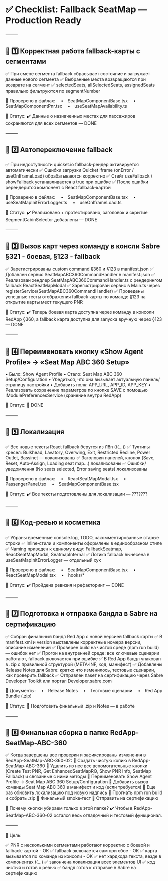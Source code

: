 # ✅ Checklist: Fallback SeatMap — Production Ready

⸻

## 🔷 1️⃣ Корректная работа fallback-карты с сегментами

✅ При смене сегмента fallback сбрасывает состояние и загружает данные нового сегмента
✅ Выбранные места возвращаются при возврате на сегмент
✅ selectedSeats, allSelectedSeats, assignedSeats правильно фильтруются по segmentNumber

📍 Проверено в файлах:
 • SeatMapComponentBase.tsx
 • SeatMapComponentPnr.tsx
 • useSeatMapAvailability.ts

📍 Статус:
✔️ Данные о назначенных местах для пассажиров сохраняются для всех сегментов — DONE

⸻

## 🔷 2️⃣ Автопереключение fallback

✅ При недоступности quicket.io fallback‑рендер активируется автоматически
✅ Ошибки загрузки Quicket iframe (onError / useOnIframeLoad) обрабатываются корректно
✅ Стейт useFallback / showFallback устанавливается в true при ошибке
✅ После ошибки ререндерится компонент с React fallback‑картой

📍 Проверено в файлах:
 • SeatMapComponentBase.tsx
 • useSeatMapInitErrorLogger.ts
 • useOnIframeLoad.ts

📍 Статус:
✔️ Реализовано + протестировано, заголовок и скрытие SegmentCabinSelector добавлены — DONE

⸻

## 🔷 3️⃣ Вызов карт через команду в консли Sabre §321 - боевая,  §123 - fallback

✅ Зарегистрированы custom command §360 и §123 в manifest.json
✅ Добавлен сервис SeatMapABC360CommandHandler в manifest.json
✅ Реализован хендлер SeatMapABC360CommandHandler.ts с рендерингом fallback ReactSeatMapModal
✅ Зарегистрирован сервис в Main.ts через registerService(SeatMapABC360CommandHandler)
✅ Проведены успешные тесты отображения fallback карты по команде §123 на открытие карты мест текущего PNR

📍 Статус:
✔️ Теперь боевая карта доступна через команду в консоли RedApp §360, а fallback карта доступна для запуска вручную через §123 — DONE

⸻

## 🔷 4️⃣ Переименовать кнопку «Show Agent Profile» → «Seat Map ABC 360 Setup»

• Было: Show Agent Profile
• Стало: Seat Map ABC 360 Setup/Configuration
• Убедиться, что она вызывает актуальную панель/страницу настройки
• Добавить поля: APP_URL, APP_ID, APP_KEY
• Реализовать сохранение параметров по кнопке SAVE с помощью IModulePreferencesService (хранение внутри RedApp)

📍 Статус:
🔷 DONE

⸻

## 🔷 5️⃣ Локализация

✅ Все новые тексты React fallback берутся из i18n (t(…))
✅ Тултипы кресел: Bulkhead, Lavatory, Overwing, Exit, Restricted Recline, Power Outlet, Bassinet — локализованы
✅ Заголовки панелей, кнопок (Save, Reset, Auto‑Assign, Loading seat map…) локализованы
✅ Ошибки/уведомления (No seats selected, Error saving seats) локализованы

📍 Проверено в файлах:
 • ReactSeatMapModal.tsx
 • PassengerPanel.tsx
 • SeatMapComponentBase.tsx

📍 Статус:
✔️ Все тексты подготовлены для локализации — ???????

⸻

## 🔷 6️⃣ Код‑ревью и косметика

✅ Убраны временные console.log, TODO, закомментированные старые строки
✅ Inline‑стили и компоненты оформлены в единообразном стиле
✅ Naming приведен к единому виду: FallbackSeatmap, ReactSeatMapModal, SeatmapInternal
✅ Логика fallback вынесена в useSeatMapInitErrorLogger — отдельный хук

📍 Проверено в файлах:
 • SeatMapComponentBase.tsx
 • ReactSeatMapModal.tsx
 • hooks/*

📍 Статус:
✔️ Пройдена ревизия и рефакторинг — DONE

⸻

## 🔷 7️⃣ Подготовка и отправка бандла в Sabre на сертификацию

✅ Собран финальный бандл Red App с новой версией fallback карты
✅ В manifest.xml и version выставлены корректные номера версии, описание изменений
✅ Проверен build на чистой среде (npm run build) — ошибок нет
✅ Прогон на внутренней среде: все ключевые сценарии работают, fallback включается при ошибке
✅ В Red App бандл упакован в .zip с правильной структурой (META‑INF, код, манифест)
✅ Добавлены Release Notes для Sabre: кратко что изменилось, тестовые сценарии, как проверить fallback
✅ Отправлен пакет на сертификацию через Sabre Developer Toolkit или портал Developer.sabre.com

📍 Документы:
 • Release Notes
 • Тестовые сценарии
 • Red App Bundle (.zip)

📍 Статус:
🔷 Подготовить финальный .zip и Notes — в работе

⸻

## 🔷 8️⃣ Финальная сборка в папке RedApp-SeatMap-ABC-360

✅ Когда завершены все проверки и зафиксированы изменения в RedApp-SeatMap-ABC-360-02:
🔷 Создать чистую копию в RedApp-SeatMap-ABC-360
🔷 Удалить из нее все вспомогательные кнопки (Create Test PNR, Get EnhancedSeatMapRQ, Show PNR Info, SeatMap Fallback) и связанные с ними методы
🔷 Переименовать Show Agent Profile → Seat Map ABC 360 Setup/Configuration
🔷 Добавить вызов команды Seat Map ABC 360 в манифест и код (если требуется)
🔷 Еще раз обновить локализацию под новую надпись
🔷 Прогнать npm run build и собрать .zip
🔷 Финальный smoke‑тест
🔷 Отправить на сертификацию

📍 Почему кнопки убираем только в этой папке?
✔️ Чтобы в RedApp-SeatMap-ABC-360-02 остался весь отладочный и тестовый функционал.

⸻

🎯 Цель:

✅ PNR c несколькими сегментами работают корректно с боевой и fallback-картой - ОК
✅ fallback включается сам при сбое - ОК
✅ карта вызывается по команде из консоли - ОК
✅ нет хардкода текста, везде в компонентах t(…)
✅ закончена локализация всех элементов UI
✅ код чистый и готов к ревью
✅ бандл готов к отправке в Sabre на сертификацию
